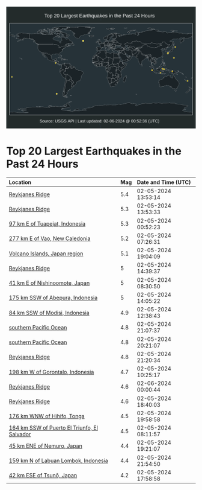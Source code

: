 ![Map](./map.png)

# Top 20 Largest Earthquakes in the Past 24 Hours

| Location | Mag | Date and Time (UTC) |
|:---|:---|:---|
| [Reykjanes Ridge](https://earthquake.usgs.gov/earthquakes/eventpage/us7000lx2q) | 5.4 | 02-05-2024 13:53:14 |
| [Reykjanes Ridge](https://earthquake.usgs.gov/earthquakes/eventpage/us7000lx33) | 5.3 | 02-05-2024 13:53:33 |
| [97 km E of Tuapejat, Indonesia](https://earthquake.usgs.gov/earthquakes/eventpage/us7000lx01) | 5.3 | 02-05-2024 00:52:23 |
| [277 km E of Vao, New Caledonia](https://earthquake.usgs.gov/earthquakes/eventpage/us7000lx12) | 5.2 | 02-05-2024 07:26:31 |
| [Volcano Islands, Japan region](https://earthquake.usgs.gov/earthquakes/eventpage/us7000lx5e) | 5.1 | 02-05-2024 19:04:09 |
| [Reykjanes Ridge](https://earthquake.usgs.gov/earthquakes/eventpage/us7000lx34) | 5 | 02-05-2024 14:39:37 |
| [41 km E of Nishinoomote, Japan](https://earthquake.usgs.gov/earthquakes/eventpage/us7000lx1f) | 5 | 02-05-2024 08:30:50 |
| [175 km SSW of Abepura, Indonesia](https://earthquake.usgs.gov/earthquakes/eventpage/us7000lx2w) | 5 | 02-05-2024 14:05:22 |
| [84 km SSW of Modisi, Indonesia](https://earthquake.usgs.gov/earthquakes/eventpage/us7000lx2i) | 4.9 | 02-05-2024 12:38:43 |
| [southern Pacific Ocean](https://earthquake.usgs.gov/earthquakes/eventpage/us7000lx6v) | 4.8 | 02-05-2024 21:07:37 |
| [southern Pacific Ocean](https://earthquake.usgs.gov/earthquakes/eventpage/us7000lx6p) | 4.8 | 02-05-2024 20:21:07 |
| [Reykjanes Ridge](https://earthquake.usgs.gov/earthquakes/eventpage/us7000lx6w) | 4.8 | 02-05-2024 21:20:34 |
| [198 km W of Gorontalo, Indonesia](https://earthquake.usgs.gov/earthquakes/eventpage/us7000lx20) | 4.7 | 02-05-2024 10:25:17 |
| [Reykjanes Ridge](https://earthquake.usgs.gov/earthquakes/eventpage/us7000lx7w) | 4.6 | 02-06-2024 00:00:44 |
| [Reykjanes Ridge](https://earthquake.usgs.gov/earthquakes/eventpage/us7000lx5a) | 4.6 | 02-05-2024 18:40:03 |
| [176 km WNW of Hihifo, Tonga](https://earthquake.usgs.gov/earthquakes/eventpage/us7000lx5u) | 4.5 | 02-05-2024 19:58:58 |
| [164 km SSW of Puerto El Triunfo, El Salvador](https://earthquake.usgs.gov/earthquakes/eventpage/us7000lx1c) | 4.5 | 02-05-2024 08:11:57 |
| [45 km ENE of Nemuro, Japan](https://earthquake.usgs.gov/earthquakes/eventpage/us7000lx5i) | 4.4 | 02-05-2024 19:21:07 |
| [159 km N of Labuan Lombok, Indonesia](https://earthquake.usgs.gov/earthquakes/eventpage/us7000lx76) | 4.4 | 02-05-2024 21:54:50 |
| [42 km ESE of Tsunō, Japan](https://earthquake.usgs.gov/earthquakes/eventpage/us7000lx56) | 4.2 | 02-05-2024 17:58:58 |
